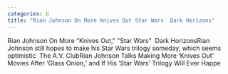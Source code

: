 ```yaml
---
categories: b
title: "Rian Johnson On More Knives Out Star Wars  Dark Horizons"
---
```

Rian Johnson On More "Knives Out," "Star Wars"&nbsp;&nbsp;Dark HorizonsRian Johnson still hopes to make his Star Wars trilogy someday, which seems optimistic&nbsp;&nbsp;The A.V. ClubRian Johnson Talks Making More ‘Knives Out’ Movies After ‘Glass Onion,‘ and If His ’Star Wars’ Trilogy Will Ever Happe